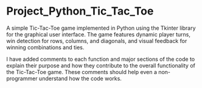 # Project_Python_Tic_Tac_Toe
A simple Tic-Tac-Toe game implemented in Python using the Tkinter library for the graphical user interface. The game features dynamic player turns, win detection for rows, columns, and diagonals, and visual feedback for winning combinations and ties.

I have added comments to each function and major sections of the code to explain their purpose and how they contribute to the overall functionality of the Tic-Tac-Toe game. These comments should help even a non-programmer understand how the code works.
